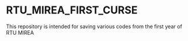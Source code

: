 # RTU_MIREA_FIRST_CURSE
This repository is intended for saving various codes from the first year of RTU MIREA
